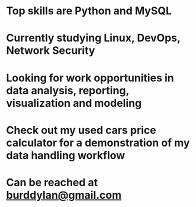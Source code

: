 # Top skills are Python and MySQL
# Currently studying Linux, DevOps, Network Security
# Looking for work opportunities in data analysis, reporting, visualization and modeling
# Check out my used cars price calculator for a demonstration of my data handling workflow
# Can be reached at burddylan@gmail.com

<!---
bigarnold/bigarnold is a ✨ special ✨ repository because its `README.md` (this file) appears on your GitHub profile.
You can click the Preview link to take a look at your changes.
--->
